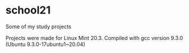 # school21
Some of my study projects

Projects were made for Linux Mint 20.3.
Compiled with gcc version 9.3.0 (Ubuntu 9.3.0-17ubuntu1~20.04) 
